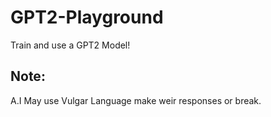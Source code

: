 # GPT2-Playground
Train and use a GPT2 Model!
## Note:
A.I May use Vulgar Language make weir responses or break.
